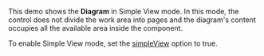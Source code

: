 This demo shows the **Diagram** in Simple View mode. In this mode, the control does not divide the work area into pages and the diagram's content occupies all the available area inside the component. 

To enable Simple View mode, set the [simpleView](/Documentation/ApiReference/UI_Widgets/dxDiagram/Configuration/#simpleView) option to true.